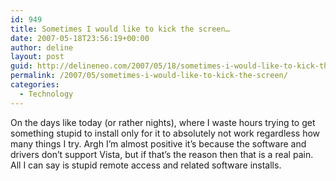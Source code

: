 ```yaml
---
id: 949
title: Sometimes I would like to kick the screen…
date: 2007-05-18T23:56:19+00:00
author: deline
layout: post
guid: http://delineneo.com/2007/05/18/sometimes-i-would-like-to-kick-the-screen/
permalink: /2007/05/sometimes-i-would-like-to-kick-the-screen/
categories:
  - Technology
---
```

On the days like today (or rather nights), where I waste hours trying to get something stupid to install only for it to absolutely not work regardless how many things I try. Argh I&#8217;m almost positive it&#8217;s because the software and drivers don&#8217;t support Vista, but if that&#8217;s the reason then that is a real pain. All I can say is stupid remote access and related software installs.